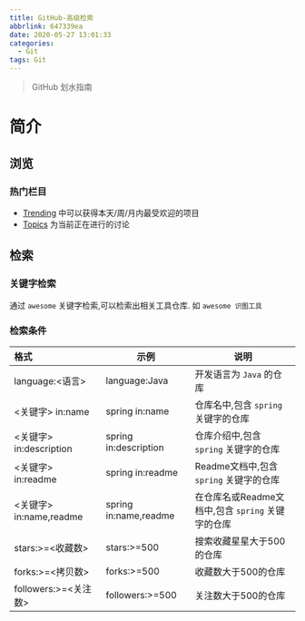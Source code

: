 ```yaml
---
title: GitHub-高级检索
abbrlink: 647339ea
date: 2020-05-27 13:01:33
categories:
  - Git
tags: Git
---
```


>  GitHub 划水指南

<!--more-->



# 简介

## 浏览

### 热门栏目

-  [Trending](https://github.com/trending) 中可以获得本天/周/月内最受欢迎的项目
-  [Topics](https://github.com/topics) 为当前正在进行的讨论

## 检索

### 关键字检索

通过 `awesome` 关键字检索,可以检索出相关工具仓库. 
如 `awesome 识图工具`

### 检索条件

| 格式                    | 示例                   | 说明                                              |
| :---------------------- | ---------------------- | ------------------------------------------------- |
| language:<语言>         | language:Java          | 开发语言为 `Java` 的仓库                          |
| <关键字> in:name        | spring  in:name        | 仓库名中,包含 `spring` 关键字的仓库               |
| <关键字> in:description | spring in:description  | 仓库介绍中,包含 `spring` 关键字的仓库             |
| <关键字> in:readme      | spring in:readme       | Readme文档中,包含 `spring` 关键字的仓库           |
| <关键字> in:name,readme | spring  in:name,readme | 在仓库名或Readme文档中,包含 `spring` 关键字的仓库 |
| stars:>=<收藏数>        | stars:>=500            | 搜索收藏星星大于500的仓库                         |
| forks:>=<拷贝数>        | forks:>=500            | 收藏数大于500的仓库                               |
| followers:>=<关注数>    | followers:>=500        | 关注数大于500的仓库                               |




